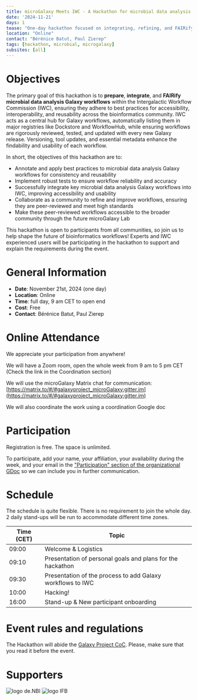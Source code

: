 ```yaml
---
title: microGalaxy Meets IWC - A Hackathon for microbial data analysis workflow FAIRification
date: '2024-11-21'
days: 1
tease: "One-day hackathon focused on integrating, refining, and FAIRifying microbial data analysis Galaxy workflows within the Intergalactic Workflow Commission (IWC), enhancing their accessibility, reusability for the microbiology community"
location: "Online"
contact: "Bérénice Batut, Paul Zierep"
tags: [hackathon, microbial, microgalaxy]
subsites: [all]
---
```


# Objectives

The primary goal of this hackathon is to **prepare**, **integrate**, and **FAIRify** **microbial data analysis Galaxy workflows** within the Intergalactic Workflow Commission (IWC), ensuring they adhere to best practices for accessibility, interoperability, and reusability across the bioinformatics community. IWC acts as a central hub for Galaxy workflows, automatically listing them in major registries like Dockstore and WorkflowHub, while ensuring workflows are rigorously reviewed, tested, and updated with every new Galaxy release. Versioning, tool updates, and essential metadata enhance the findability and usability of each workflow.

In short, the objectives of this hackathon are to:

* Annotate and apply best practices to microbial data analysis Galaxy workflows for consistency and reusability
* Implement robust tests to ensure workflow reliability and accuracy
* Successfully integrate key microbial data analysis Galaxy workflows into IWC, improving accessibility and usability
* Collaborate as a community to refine and improve workflows, ensuring they are peer-reviewed and meet high standards
* Make these peer-reviewed workflows accessible to the broader community through the future microGalaxy Lab

This hackathon is open to participants from all communities, so join us to help shape the future of bioinformatics workflows! Experts and IWC experienced users will be participating in the hackathon to support and explain the requirements during the event. 


# General Information


- **Date**: November 21st, 2024 (one day)
- **Location**: Online
- **Time**: full day, 9 am CET to open end
- **Cost**: Free
- **Contact**: Bérénice Batut, Paul Zierep

# Online Attendance

We appreciate your participation from anywhere! 

We will have a Zoom room, open the whole week from 9 am to 5 pm CET (Check the link in the Coordination section)

We will use the microGalaxy Matrix chat for communication: [https://matrix.to/#/#galaxyproject_microGalaxy:gitter.im](https://matrix.to/#/#galaxyproject_microGalaxy:gitter.im)

We will also coordinate the work using a coordination Google doc

# Participation

Registration is free. The space is unlimited. 

To participate, add your name, your affiliation, your availability during the week, and your email in the ["Participation" section of the organizational GDoc](https://docs.google.com/document/d/1tXy3lMYDqpq6A08MLS52U7t9f41V1ByE4jAb6Ss8Qgk/edit#bookmark=id.n7z8twvetdc6) so we can include you in further communication.

# Schedule

The schedule is quite flexible. There is no requirement to join the whole day.
2 daily stand-ups will be run to accommodate different time zones.

| Time (CET) | Topic |
|---|---|
| 09:00 | Welcome & Logistics |
| 09:10 | Presentation of personal goals and plans for the hackathon |
| 09:30 | Presentation of the process to add Galaxy workflows to IWC |
| 10:00 | Hacking! |
| 16:00 | Stand-up & New participant onboarding |

# Event rules and regulations

The Hackathon will abide the [Galaxy Project CoC](/community/coc/).
Please, make sure that you read it before the event.

# Supporters

<div style="max-width: 300px">

![logo de.NBI](/images/logos/deNBILogo.png)
![logo IFB](/images/logos/IFB.png)

</div>
